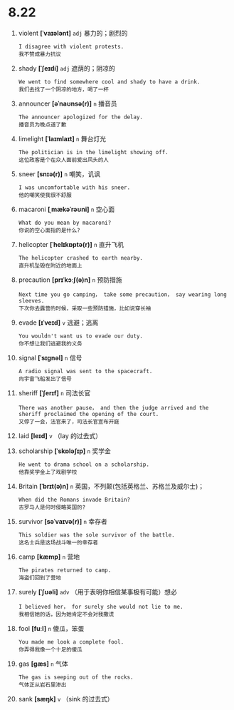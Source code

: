 # 8.22
















1. violent **[ˈvaɪələnt]** `adj` 暴力的；剧烈的
    ```
    I disagree with violent protests.
    我不赞成暴力抗议
    ```

2. shady **[ˈʃeɪdi]** `adj` 遮荫的；阴凉的
    ```
    We went to find somewhere cool and shady to have a drink.
    我们去找了一个阴凉的地方，喝了一杯
    ```

3. announcer **[əˈnaʊnsə(r)]** `n` 播音员
    ```
    The announcer apologized for the delay.
    播音员为晚点道了歉
    ```

4. limelight **[ˈlaɪmlaɪt]** `n` 舞台灯光
    ```
    The politician is in the limelight showing off.
    这位政客是个在众人面前爱出风头的人
    ```

5. sneer **[snɪə(r)]** `n` 嘲笑，讥讽
    ```
    I was uncomfortable with his sneer.
    他的嘲笑使我很不舒服
    ```

6. macaroni **[ˌmækəˈrəʊni]** `n` 空心面
    ```
    What do you mean by macaroni?
    你说的空心面指的是什么?
    ```

7. helicopter **[ˈhelɪkɒptə(r)]** `n` 直升飞机
    ```
    The helicopter crashed to earth nearby.
    直升机坠毁在附近的地面上
    ```

8. precaution **[prɪˈkɔːʃ(ə)n]** `n` 预防措施
    ```
    Next time you go camping， take some precaution， say wearing long sleeves.
    下次你去露营的时候，采取一些预防措施，比如说穿长袖
    ```

9. evade **[ɪˈveɪd]** `v` 逃避；逃离
    ```
    You wouldn't want us to evade our duty.
    你不想让我们逃避我的义务
    ```

10. signal **[ˈsɪɡnəl]** `n` 信号
    ```
    A radio signal was sent to the spacecraft.
    向宇宙飞船发出了信号
    ```

11. sheriff **[ˈʃerɪf]** `n` 司法长官
    ```
    There was another pause， and then the judge arrived and the sheriff proclaimed the opening of the court.
    又停了一会，法官来了，司法长官宣布开庭
    ```

12. laid **[leɪd]** `v` （lay 的过去式）

13. scholarship **[ˈskɒləʃɪp]** `n` 奖学金
    ```
    He went to drama school on a scholarship.
    他靠奖学金上了戏剧学校
    ```

14. Britain **[ˈbrɪt(ə)n]** `n` 英国，不列颠(包括英格兰、苏格兰及威尔士)；
    ```
    When did the Romans invade Britain?
    古罗马人是何时侵略英国的?
    ```

15. survivor **[səˈvaɪvə(r)]** `n` 幸存者
    ```
    This soldier was the sole survivor of the battle.
    这名士兵是这场战斗唯一的幸存者
    ```

16. camp **[kæmp]** `n` 营地
    ```
    The pirates returned to camp.
    海盗们回到了营地
    ```

17. surely **[ˈʃʊəli]** `adv` （用于表明你相信某事极有可能）想必
    ```
    I believed her， for surely she would not lie to me.
    我相信她的话，因为她肯定不会对我撒谎
    ```

18. fool **[fuːl]** `n` 傻瓜，笨蛋
    ```
    You made me look a complete fool.
    你弄得我像一个十足的傻瓜
    ```

19. gas **[ɡæs]** `n` 气体
    ```
    The gas is seeping out of the rocks.
    气体正从岩石里渗出
    ```

20. sank **[sæŋk]** `v` （sink 的过去式）
